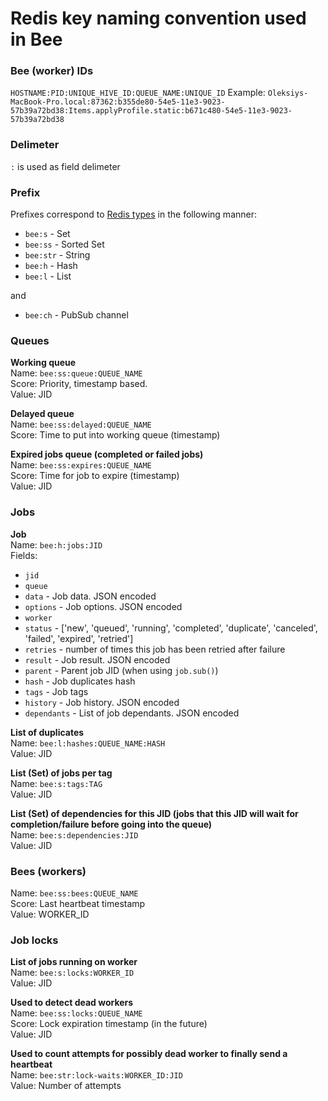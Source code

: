 # Redis key naming convention used in Bee

### Bee (worker) IDs
`HOSTNAME:PID:UNIQUE_HIVE_ID:QUEUE_NAME:UNIQUE_ID`
Example: `Oleksiys-MacBook-Pro.local:87362:b355de80-54e5-11e3-9023-57b39a72bd38:Items.applyProfile.static:b671c480-54e5-11e3-9023-57b39a72bd38`

### Delimeter
`:` is used as field delimeter

### Prefix
Prefixes correspond to [Redis types](http://redis.io/topics/data-types) in the following manner:

- `bee:s` - Set
- `bee:ss` - Sorted Set
- `bee:str` - String
- `bee:h` - Hash
- `bee:l` - List

and

- `bee:ch` - PubSub channel

### Queues

**Working queue**<br/>
Name: `bee:ss:queue:QUEUE_NAME` <br/>
Score: Priority, timestamp based.<br/>
Value: JID

**Delayed queue**<br/>
Name: `bee:ss:delayed:QUEUE_NAME` <br/>
Score: Time to put into working queue (timestamp)

**Expired jobs queue (completed or failed jobs)**<br/>
Name: `bee:ss:expires:QUEUE_NAME`<br/>
Score: Time for job to expire (timestamp)<br/>
Value: JID

### Jobs
**Job**<br/>
Name: `bee:h:jobs:JID`<br/>
Fields:
- `jid`
- `queue`
- `data` - Job data. JSON encoded
- `options` - Job options. JSON encoded
- `worker`
- `status` - ['new', 'queued', 'running', 'completed', 'duplicate', 'canceled', 'failed', 'expired', 'retried']
- `retries` - number of times this job has been retried after failure
- `result` - Job result. JSON encoded
- `parent` - Parent job JID (when using `job.sub()`)
- `hash` - Job duplicates hash
- `tags` - Job tags
- `history` - Job history. JSON encoded
- `dependants` - List of job dependants. JSON encoded

**List of duplicates**<br/>
Name: `bee:l:hashes:QUEUE_NAME:HASH`<br/>
Value: JID

**List (Set) of jobs per tag**<br/>
Name: `bee:s:tags:TAG`<br/>
Value: JID

**List (Set) of dependencies for this JID (jobs that this JID will wait for completion/failure before going into the queue)**<br/>
Name: `bee:s:dependencies:JID`<br/>
Value: JID

### Bees (workers)
Name: `bee:ss:bees:QUEUE_NAME`<br/>
Score: Last heartbeat timestamp<br/>
Value: WORKER_ID

### Job locks
**List of jobs running on worker**<br/>
Name: `bee:s:locks:WORKER_ID`<br/>
Value: JID

**Used to detect dead workers**<br/>
Name: `bee:ss:locks:QUEUE_NAME`<br/>
Score: Lock expiration timestamp (in the future)<br/>
Value: JID

**Used to count attempts for possibly dead worker to finally send a heartbeat**<br/>
Name: `bee:str:lock-waits:WORKER_ID:JID`<br/>
Value: Number of attempts


